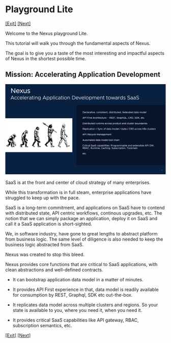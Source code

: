 # Playground Lite

[[Exit]](../../README.md)  [[Next]](Playground-InstallCLI-Lite.md)

Welcome to the Nexus playground Lite.

This tutorial will walk you through the fundamental aspects of Nexus.

The goal is to give you a taste of the most interesting and impactful aspects of Nexus in the shortest possible time.

## Mission: Accelerating Application Development

![Nexus; The Mission](../images/Playground-1.png)


SaaS is at the front and center of cloud strategy of many enterprises.

While this transformation is in full steam, enterprise applications have struggled to keep up with the pace.

SaaS is a long-term commitment, and applications on SaaS have to contend with distributed state, API centric workflows, continous upgrades, etc. The notion that we can simply package an application, deploy it on SaaS and call it a SaaS application is short-sighted.

We, in software industry, have gone to great lengths to abstract platform from business logic. The same level of diligence is also needed to keep the business logic abstracted from SaaS.

Nexus was created to stop this bleed.

Nexus provides core functions that are critical to SaaS applications, with clean abstractions and well-defined contracts. 

* It can bootstrap application data model in a matter of minutes.

* It provides API First experience in that, data model is readily available for consumption by REST, Graphql, SDK etc out-the-box.

* It replicates data model across multiple clusters and regions. So your state is available to you, where you need it, when you need it.

* It provides critical SaaS capabilities like API gateway, RBAC, subscription semantics, etc.


[[Exit]](../../README.md)  [[Next]](Playground-InstallCLI-Lite.md)
